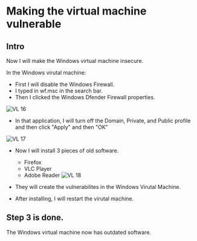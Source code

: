 # Making the virtual machine vulnerable

## Intro

Now I will make the Windows virtual machine insecure.

In the Windows virutal machine:
- First I will disable the Windows Firewall.
- I typed in wf.msc in the search bar.
- Then I clicked the Windows Dfender Firewall properties.

![VL 16](https://github.com/Ashrafs-Tech/Making-VM-Vulnerable/assets/166546026/ad55f319-aeba-41e5-b2f3-93f4478b2062)

- In that application, I will turn off the Domain, Private, and Public profile and then click "Apply" and then "OK"

![VL 17](https://github.com/Ashrafs-Tech/Making-VM-Vulnerable/assets/166546026/1fc9480f-24d7-4ebf-9073-4596ec29b41f)

- Now I will install 3 pieces of old software.
  * Firefox
  * VLC Player
  * Adobe Reader
![VL 18](https://github.com/Ashrafs-Tech/Making-VM-Vulnerable/assets/166546026/3c244b06-7d2a-469a-98e9-3be9e06effcd)

- They will create the vulnerabilites in the Windows Virutal Machine.
- After installing, I will restart the virutal machine.

## Step 3 is done.
The Windows virtual machine now has outdated software.

  

